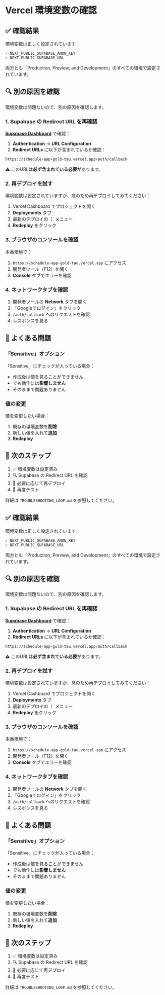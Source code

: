 # Vercel 環境変数の確認

## ✅ 確認結果

環境変数は正しく設定されています：

```
✓ NEXT_PUBLIC_SUPABASE_ANON_KEY
✓ NEXT_PUBLIC_SUPABASE_URL
```

両方とも「Production, Preview, and Development」のすべての環境で設定されています。

## 🔍 別の原因を確認

環境変数は問題ないので、別の原因を確認します。

### 1. Supabase の Redirect URL を再確認

**[Supabase Dashboard](https://supabase.com/dashboard)** で確認：

1. **Authentication** → **URL Configuration**
2. **Redirect URLs** に以下が含まれているか確認：

```
https://schedule-app-gold-tau.vercel.app/auth/callback
```

⚠️ このURLは**必ず含まれている必要**があります。

### 2. 再デプロイを試す

環境変数は設定されていますが、念のため再デプロイしてみてください：

1. Vercel Dashboard でプロジェクトを開く
2. **Deployments** タブ
3. 最新のデプロイの **⋮** メニュー
4. **Redeploy** をクリック

### 3. ブラウザのコンソールを確認

本番環境で：

1. `https://schedule-app-gold-tau.vercel.app` にアクセス
2. 開発者ツール（F12）を開く
3. **Console** タブでエラーを確認

### 4. ネットワークタブを確認

1. 開発者ツールの **Network** タブを開く
2. 「Googleでログイン」をクリック
3. `/auth/callback` へのリクエストを確認
4. レスポンスを見る

## 🔧 よくある問題

### 「Sensitive」オプション

「Sensitive」にチェックが入っている場合：

- 作成後は値を見ることができません
- でも動作には**影響しません**
- そのままで問題ありません

### 値の変更

値を変更したい場合：

1. 既存の環境変数を**削除**
2. 新しい値を入れて**追加**
3. **Redeploy**

## 📝 次のステップ

1. ✅ 環境変数は設定済み
2. 🔍 Supabase の Redirect URL を確認
3. 🔄 必要に応じて再デプロイ
4. 🧪 再度テスト

詳細は `TROUBLESHOOTING_LOOP.md` を参照してください。

## ✅ 確認結果

環境変数は正しく設定されています：

```
✓ NEXT_PUBLIC_SUPABASE_ANON_KEY
✓ NEXT_PUBLIC_SUPABASE_URL
```

両方とも「Production, Preview, and Development」のすべての環境で設定されています。

## 🔍 別の原因を確認

環境変数は問題ないので、別の原因を確認します。

### 1. Supabase の Redirect URL を再確認

**[Supabase Dashboard](https://supabase.com/dashboard)** で確認：

1. **Authentication** → **URL Configuration**
2. **Redirect URLs** に以下が含まれているか確認：

```
https://schedule-app-gold-tau.vercel.app/auth/callback
```

⚠️ このURLは**必ず含まれている必要**があります。

### 2. 再デプロイを試す

環境変数は設定されていますが、念のため再デプロイしてみてください：

1. Vercel Dashboard でプロジェクトを開く
2. **Deployments** タブ
3. 最新のデプロイの **⋮** メニュー
4. **Redeploy** をクリック

### 3. ブラウザのコンソールを確認

本番環境で：

1. `https://schedule-app-gold-tau.vercel.app` にアクセス
2. 開発者ツール（F12）を開く
3. **Console** タブでエラーを確認

### 4. ネットワークタブを確認

1. 開発者ツールの **Network** タブを開く
2. 「Googleでログイン」をクリック
3. `/auth/callback` へのリクエストを確認
4. レスポンスを見る

## 🔧 よくある問題

### 「Sensitive」オプション

「Sensitive」にチェックが入っている場合：

- 作成後は値を見ることができません
- でも動作には**影響しません**
- そのままで問題ありません

### 値の変更

値を変更したい場合：

1. 既存の環境変数を**削除**
2. 新しい値を入れて**追加**
3. **Redeploy**

## 📝 次のステップ

1. ✅ 環境変数は設定済み
2. 🔍 Supabase の Redirect URL を確認
3. 🔄 必要に応じて再デプロイ
4. 🧪 再度テスト

詳細は `TROUBLESHOOTING_LOOP.md` を参照してください。
